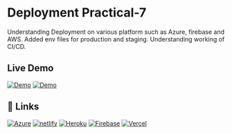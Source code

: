 # Deployment Practical-7

Understanding Deployment on various platform such as Azure, firebase and AWS.
Added env files for production and staging.
Understanding working of CI/CD.

## Live Demo

[![Demo](https://img.shields.io/badge/Practical-7-blue?style=for-the-badge&logo=U+1F517&logoColor=white)](https://practical-7.netlify.app/Deploy)
[![Demo](https://img.shields.io/badge/Practical-azure-blue?style=for-the-badge&logo=U+1F517&logoColor=white)](https://demo-boiler.azurewebsites.net/)

## 🔗 Links

[![Azure](https://img.shields.io/badge/azure-blue?style=for-the-badge&logo=microsoft&logoColor=white)](https://deploy-az.azurewebsites.net/)
[![netlify](https://img.shields.io/badge/netlify-darkgreen?style=for-the-badge&logo=netlify&logoColor=white)](https://pract-7.netlify.app/)
[![Heroku](https://img.shields.io/badge/Heroku-purple?style=for-the-badge&logo=Heroku&logoColor=white)](https://my-first-deploy-39ac2.web.app/)
[![Firebase](https://img.shields.io/badge/Firebase-yellow?style=for-the-badge&logo=Firebase&logoColor=white)](https://my-first-deploy-39ac2.web.app/)
[![Vercel](https://img.shields.io/badge/Vercel-black?style=for-the-badge&logo=Vercel&logoColor=white)](https://redux-pract-hinalgandhi.vercel.app/)
